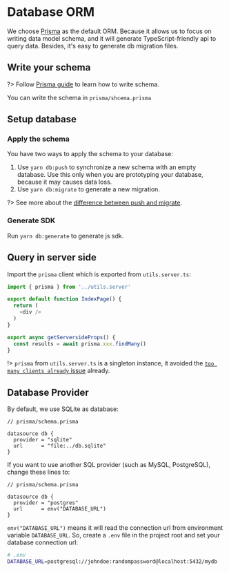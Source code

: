 # Database ORM

We choose [Prisma](https://prisma.io) as the default ORM. Because it allows us to focus on writing data model schema, and it will generate TypeScript-friendly api to query data. Besides, it's easy to generate db migration files.

## Write your schema

?> Follow [Prisma guide](https://www.prisma.io/docs/concepts/components/prisma-schema) to learn how to write schema.

You can write the schema in `prisma/shcema.prisma`

## Setup database

### Apply the schema

You have two ways to apply the schema to your database:

1. Use `yarn db:push` to synchronize a new schema with an empty database. Use this only when you are prototyping your database, because it may causes data loss.
2. Use `yarn db:migrate` to generate a new migration.

?> See more about the [difference between push and migrate](https://www.prisma.io/docs/concepts/components/prisma-migrate/db-push/#choosing-db-push-or-prisma-migrate).

### Generate SDK

Run `yarn db:generate` to generate js sdk.

## Query in server side

Import the `prisma` client which is exported from `utils.server.ts`:

```ts
import { prisma } from '../utils.server'

export default function IndexPage() {
  return (
    <div />
  )
}

export async getServersideProps() {
  const results = await prisma.xxx.findMany()
}
```

!> `prisma` from `utils.server.ts` is a singleton instance, it avoided the [`too many clients already` issue](https://github.com/prisma/prisma/issues/1983) already.

## Database Provider

By default, we use SQLite as database:

```prisma
// prisma/schema.prisma

datasource db {
  provider = "sqlite"
  url      = "file:../db.sqlite"
}
```

If you want to use another SQL provider (such as MySQL, PostgreSQL), change these lines to:

```prisma
// prisma/schema.prisma

datasource db {
  provider = "postgres"
  url      = env("DATABASE_URL")
}
```

`env("DATABASE_URL")` means it will read the connection url from environment variable `DATABASE_URL`. So, create a `.env` file in the project root and set your database connection url:

```bash
# .env
DATABASE_URL=postgresql://johndoe:randompassword@localhost:5432/mydb
```
